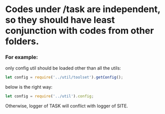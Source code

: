 # Codes under /task are independent, so they should have least conjunction with codes from other folders.

### For example:
only config util should be loaded other than all the utils:
```javascript
let config = require('../util/toolset').getConfig();
```
below is the right way:
```javascript
let config = require('../util').config;
```
Otherwise, logger of TASK will conflict with logger of SITE.